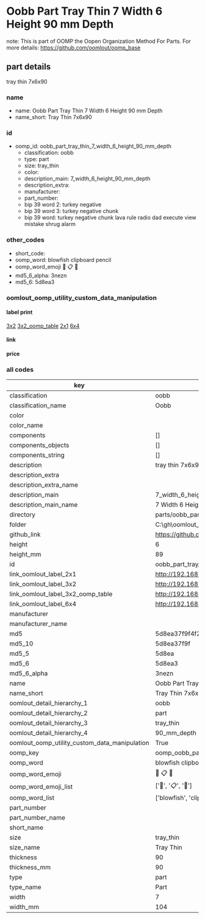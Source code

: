 # Oobb Part Tray Thin 7 Width 6 Height 90 mm Depth  

note: This is part of OOMP the Oopen Organization Method For Parts. For more details: https://github.com/oomlout/oomp_base

##  part details
  



tray thin 7x6x90



### name
* name: Oobb Part Tray Thin 7 Width 6 Height 90 mm Depth
* name_short: Tray Thin 7x6x90 
### id
* oomp_id: oobb_part_tray_thin_7_width_6_height_90_mm_depth
  * classification: oobb
  * type: part
  * size: tray_thin
  * color: 
  * description_main: 7_width_6_height_90_mm_depth
  * description_extra: 
  * manufacturer: 
  * part_number: 
  * bip 39 word 2: turkey negative
  * bip 39 word 3: turkey negative chunk
  * bip 39 word: turkey negative chunk lava rule radio dad execute view mistake shrug alarm

### other_codes
* short_code: 
* oomp_word: blowfish clipboard pencil
* oomp_word_emoji :blowfish: :clipboard: :pencil:
* md5_6_alpha: 3nezn
* md5_6: 5d8ea3






### oomlout_oomp_utility_custom_data_manipulation
#### label print
[3x2](http://192.168.1.245:1112/?label=oomp%203nezn)
[3x2_oomp_table](http://192.168.1.108:1112/?label=oomp%203nezn)
[2x1](http://192.168.1.242:1112/?label=oomp%203nezn)
[6x4](http://192.168.1.55:1112/?label=oomp%203nezn)    

#### link

                              

#### price







### all codes 
| key | value |  
| --- | --- |  
| classification | oobb |  
| classification_name | Oobb |  
| color |  |  
| color_name |  |  
| components | [] |  
| components_objects | [] |  
| components_string | [] |  
| description | tray thin 7x6x90 |  
| description_extra |  |  
| description_extra_name |  |  
| description_main | 7_width_6_height_90_mm_depth |  
| description_main_name | 7 Width 6 Height 90 mm Depth |  
| directory | parts/oobb_part_tray_thin_7_width_6_height_90_mm_depth |  
| folder | C:\gh\oomlout_oobb_version_4_generated_parts\parts\oobb_part_tray_thin_7_width_6_height_90_mm_depth |  
| github_link | https://github.com/oomlout/oomlout_oomp_part_src/tree/main/parts/oobb_part_tray_thin_7_width_6_height_90_mm_depth |  
| height | 6 |  
| height_mm | 89 |  
| id | oobb_part_tray_thin_7_width_6_height_90_mm_depth |  
| link_oomlout_label_2x1 | http://192.168.1.242:1112/?label=oomp%203nezn |  
| link_oomlout_label_3x2 | http://192.168.1.245:1112/?label=oomp%203nezn |  
| link_oomlout_label_3x2_oomp_table | http://192.168.1.108:1112/?label=oomp%203nezn |  
| link_oomlout_label_6x4 | http://192.168.1.55:1112/?label=oomp%203nezn |  
| manufacturer |  |  
| manufacturer_name |  |  
| md5 | 5d8ea37f9f4f26dec35e97dc5164ff55 |  
| md5_10 | 5d8ea37f9f |  
| md5_5 | 5d8ea |  
| md5_6 | 5d8ea3 |  
| md5_6_alpha | 3nezn |  
| name | Oobb Part Tray Thin 7 Width 6 Height 90 mm Depth |  
| name_short | Tray Thin 7x6x90  |  
| oomlout_detail_hierarchy_1 | oobb |  
| oomlout_detail_hierarchy_2 | part |  
| oomlout_detail_hierarchy_3 | tray_thin |  
| oomlout_detail_hierarchy_4 | 90_mm_depth |  
| oomlout_oomp_utility_custom_data_manipulation | True |  
| oomp_key | oomp_oobb_part_tray_thin_7_width_6_height_90_mm_depth |  
| oomp_word | blowfish clipboard pencil |  
| oomp_word_emoji | :blowfish: :clipboard: :pencil: |  
| oomp_word_emoji_list | [':blowfish:', ':clipboard:', ':pencil:'] |  
| oomp_word_list | ['blowfish', 'clipboard', 'pencil'] |  
| part_number |  |  
| part_number_name |  |  
| short_name |  |  
| size | tray_thin |  
| size_name | Tray Thin |  
| thickness | 90 |  
| thickness_mm | 90 |  
| type | part |  
| type_name | Part |  
| width | 7 |  
| width_mm | 104 |  
